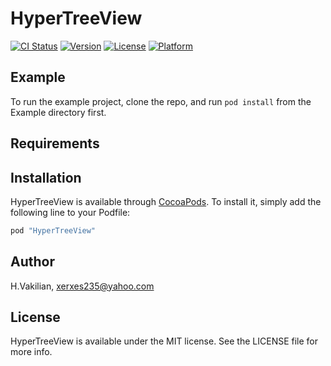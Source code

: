 # HyperTreeView

[![CI Status](http://img.shields.io/travis/H.Vakilian/HyperTreeView.svg?style=flat)](https://travis-ci.org/H.Vakilian/HyperTreeView)
[![Version](https://img.shields.io/cocoapods/v/HyperTreeView.svg?style=flat)](http://cocoapods.org/pods/HyperTreeView)
[![License](https://img.shields.io/cocoapods/l/HyperTreeView.svg?style=flat)](http://cocoapods.org/pods/HyperTreeView)
[![Platform](https://img.shields.io/cocoapods/p/HyperTreeView.svg?style=flat)](http://cocoapods.org/pods/HyperTreeView)

## Example

To run the example project, clone the repo, and run `pod install` from the Example directory first.

## Requirements

## Installation

HyperTreeView is available through [CocoaPods](http://cocoapods.org). To install
it, simply add the following line to your Podfile:

```ruby
pod "HyperTreeView"
```

## Author

H.Vakilian, xerxes235@yahoo.com

## License

HyperTreeView is available under the MIT license. See the LICENSE file for more info.
